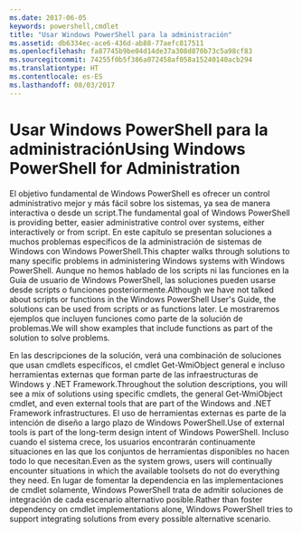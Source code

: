 ```yaml
---
ms.date: 2017-06-05
keywords: powershell,cmdlet
title: "Usar Windows PowerShell para la administración"
ms.assetid: db6334ec-ace6-436d-ab88-77aefc817511
ms.openlocfilehash: fa87745b9be04d14de37a308d870b73c5a98cf83
ms.sourcegitcommit: 74255f0b5f386a072458af058a15240140acb294
ms.translationtype: HT
ms.contentlocale: es-ES
ms.lasthandoff: 08/03/2017
---
```

# <a name="using-windows-powershell-for-administration"></a><span data-ttu-id="806a5-103">Usar Windows PowerShell para la administración</span><span class="sxs-lookup"><span data-stu-id="806a5-103">Using Windows PowerShell for Administration</span></span>
<span data-ttu-id="806a5-104">El objetivo fundamental de Windows PowerShell es ofrecer un control administrativo mejor y más fácil sobre los sistemas, ya sea de manera interactiva o desde un script.</span><span class="sxs-lookup"><span data-stu-id="806a5-104">The fundamental goal of Windows PowerShell is providing better, easier administrative control over systems, either interactively or from script.</span></span> <span data-ttu-id="806a5-105">En este capítulo se presentan soluciones a muchos problemas específicos de la administración de sistemas de Windows con Windows PowerShell.</span><span class="sxs-lookup"><span data-stu-id="806a5-105">This chapter walks through solutions to many specific problems in administering Windows systems with Windows PowerShell.</span></span> <span data-ttu-id="806a5-106">Aunque no hemos hablado de los scripts ni las funciones en la Guía de usuario de Windows PowerShell, las soluciones pueden usarse desde scripts o funciones posteriormente.</span><span class="sxs-lookup"><span data-stu-id="806a5-106">Although we have not talked about scripts or functions in the Windows PowerShell User's Guide, the solutions can be used from scripts or as functions later.</span></span> <span data-ttu-id="806a5-107">Le mostraremos ejemplos que incluyen funciones como parte de la solución de problemas.</span><span class="sxs-lookup"><span data-stu-id="806a5-107">We will show examples that include functions as part of the solution to solve problems.</span></span>

<span data-ttu-id="806a5-108">En las descripciones de la solución, verá una combinación de soluciones que usan cmdlets específicos, el cmdlet Get-WmiObject general e incluso herramientas externas que forman parte de las infraestructuras de Windows y .NET Framework.</span><span class="sxs-lookup"><span data-stu-id="806a5-108">Throughout the solution descriptions, you will see a mix of solutions using specific cmdlets, the general Get-WmiObject cmdlet, and even external tools that are part of the Windows and .NET Framework infrastructures.</span></span> <span data-ttu-id="806a5-109">El uso de herramientas externas es parte de la intención de diseño a largo plazo de Windows PowerShell.</span><span class="sxs-lookup"><span data-stu-id="806a5-109">Use of external tools is part of the long-term design intent of Windows PowerShell.</span></span> <span data-ttu-id="806a5-110">Incluso cuando el sistema crece, los usuarios encontrarán continuamente situaciones en las que los conjuntos de herramientas disponibles no hacen todo lo que necesitan.</span><span class="sxs-lookup"><span data-stu-id="806a5-110">Even as the system grows, users will continually encounter situations in which the available toolsets do not do everything they need.</span></span> <span data-ttu-id="806a5-111">En lugar de fomentar la dependencia en las implementaciones de cmdlet solamente, Windows PowerShell trata de admitir soluciones de integración de cada escenario alternativo posible.</span><span class="sxs-lookup"><span data-stu-id="806a5-111">Rather than foster dependency on cmdlet implementations alone, Windows PowerShell tries to support integrating solutions from every possible alternative scenario.</span></span>

